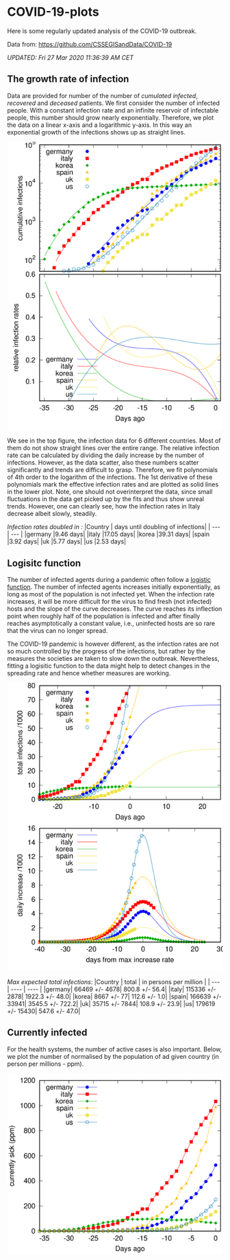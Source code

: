 


# COVID-19-plots

Here is some regularly updated analysis of the COVID-19 outbreak.

Data from: https://github.com/CSSEGISandData/COVID-19

 *UPDATED: Fri 27 Mar 2020 11:36:39 AM CET*

## The growth rate of infection


Data are provided for number of the number of _cumulated infected_, _recovered_ and _deceased_ patients.
We first consider the number of infected people. With a constant infection rate and an infinite
reservoir of infectable people,  this number should grow nearly exponentially. Therefore, we plot
the data on a linear x-axis and a logarithmic y-axis. In this way an exponential growth of the
infections shows up as straight lines. 

![Exponential development](plot-1.png)

We see in the top figure, the infection data for 6 different countries. Most of them do not show
straight lines over the entire range. The relative infection rate can be calculated by dividing the
daily increase by the number of infections. However, as the data scatter, also these numbers scatter
significantly and trends are difficult to grasp. Therefore, we fit polynomials of 4th order to the
logarithm of the infections. The 1st derivative of these polynomials mark the effective
infection rates and are plotted as solid lines in the lower plot. Note, one should not overinterpret
the data, since small fluctuations in the data get picked up by the fits and thus show unreal
trends. However, one can clearly see, how the infection rates in Italy decrease albeit slowly,
steadily.

*Infection rates doubled in :*
|Country | days until doubling of infections| 
| --- | --- |
|germany |9.46 days|
|italy |17.05 days|
|korea |39.31 days|
|spain |3.92 days|
|uk |5.77 days|
|us |2.53 days|



## Logisitc function
The number of infected agents during a pandemic often follow a [logistic function](https://en.wikipedia.org/wiki/Logistic_function).
The number of infected agents increases initially exponentially, as long as most of the population
is not infected yet. When the infection rate increases, it will be more difficult for the virus to
find fresh (not infected) hosts and the slope of the curve decreases. The curve reaches its
inflection point when roughly half of the population is infected and after finally reaches
asymptotically a constant value, i.e., uninfected hosts are so rare that the virus can no longer
spread. 

The COVID-19 pandemic is however different, as the infection rates are not so much controlled by the
progress of the infections, but rather by the measures the societies are taken to slow down the
outbreak. Nevertheless, fitting a logisitic function to the data might help to detect changes in the
spreading rate and hence whether measures are working.

![Logistic Curve](plot-3.png)

*Max expected total infections:*
|Country | total | in persons per million | 
| --- | ---- | ---- |
|germany| 66469 +/- 4678| 800.8 +/- 56.4|
|italy| 115336 +/- 2878| 1922.3 +/- 48.0|
|korea| 8667 +/- 77| 112.6 +/- 1.0|
|spain| 166639 +/- 33941| 3545.5 +/- 722.2|
|uk| 35715 +/- 7844| 108.9 +/- 23.9|
|us| 179619 +/- 15430| 547.6 +/- 47.0|


## Currently infected

For the health systems, the number of active cases is also important. Below, we plot the number of normalised by the population of ad given country (in person per millions - ppm).

![Currently sick](plot-2.png)

